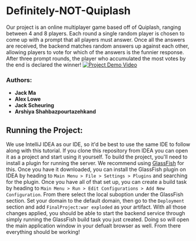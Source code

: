 
# Definitely-NOT-Quiplash
Our project is an online multiplayer game based off of Quiplash, ranging between 4 and 8 players. Each round a single random player is chosen to come up with a prompt that all players must answer. Once all the answers are received, the backend matches random answers up against each other, allowing players to vote for which of the answers is the funnier response. After three prompt rounds, the player who accumulated the most votes by the end is declared the winner!
[![Project Demo Video](https://i3.ytimg.com/vi/42yq1zxlRxA/maxresdefault.jpg)](http://www.youtube.com/watch?v=gSICJB0c5ZQ)
### Authors:
 - **Jack Ma**
 - **Alex Lowe**
 - **Jack Scheuring**
 - **Arshiya Shahbazpourtazehkand**

## Running the Project:
We use IntelliJ IDEA as our IDE, so it'd be best to use the same IDE to follow along with this tutorial. If you clone this repository from IDEA you can open it as a project and start using it yourself. To build the project, you'll need to install a plugin for running the server. We recommend using [GlassFish](https://glassfish.org/download) for this. Once you have it downloaded, you can install the GlassFish plugin on IDEA by heading to `Main Menu > File > Settings > Plugins` and searching for the plugin. Once you have all of that set up, you can create a build task by heading to `Main Menu > Run > Edit Configurations > Add New Configuration`. From there select the local suboption under the GlassFish section. Set your domain to the default domain, then go to the `Deployment` section and add `FinalProject:war exploded` as your artifact. With all those changes applied, you should be able to start the backend service through simply running the GlassFish build task you just created. Doing so will open the main application window in your defualt browser as well. From there everything should be working!

